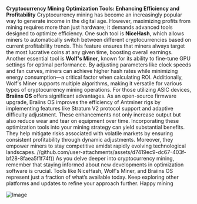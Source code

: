 **Cryptocurrency Mining Optimization Tools: Enhancing Efficiency and Profitability**
Cryptocurrency mining has become an increasingly popular way to generate income in the digital age. However, maximizing profits from mining requires more than just hardware; it demands advanced tools designed to optimize efficiency. One such tool is **NiceHash**, which allows miners to automatically switch between different cryptocurrencies based on current profitability trends. This feature ensures that miners always target the most lucrative coins at any given time, boosting overall earnings.
Another essential tool is **Wolf's Miner**, known for its ability to fine-tune GPU settings for optimal performance. By adjusting parameters like clock speeds and fan curves, miners can achieve higher hash rates while minimizing energy consumption—a critical factor when calculating ROI. Additionally, Wolf's Miner supports multiple algorithms, making it versatile for various types of cryptocurrency mining operations.
For those utilizing ASIC devices, **Braiins OS** offers significant advantages. As an open-source firmware upgrade, Braiins OS improves the efficiency of Antminer rigs by implementing features like Stratum V2 protocol support and adaptive difficulty adjustment. These enhancements not only increase output but also reduce wear and tear on equipment over time.
Incorporating these optimization tools into your mining strategy can yield substantial benefits. They help mitigate risks associated with volatile markets by ensuring consistent profitability through dynamic adjustments. Moreover, they empower miners to stay competitive amidst rapidly evolving technological landscapes.
 //github.com/user-attachments/assets/d7419ec9-dc67-403f-bf28-8faea5f1f74f))
As you delve deeper into cryptocurrency mining, remember that staying informed about new developments in optimization software is crucial. Tools like NiceHash, Wolf's Miner, and Braiins OS represent just a fraction of what’s available today. Keep exploring other platforms and updates to refine your approach further. Happy mining

![Image](https://github.com/user-attachments/assets/4a25d116-2220-4385-b08e-f287af8fcbc4)
